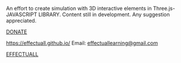 An effort to create simulation with 3D interactive elements in Three.js- JAVASCRIPT LIBRARY. 
Content still in development. Any suggestion appreciated.



[DONATE](https://www.paypal.com/donate/?hosted_button_id=ZTQ5RKXFNFB26)


https://effectuall.github.io/
Email: effectuallearning@gmail.com 

[EFFECTUALL](https://effectuall.com/)
